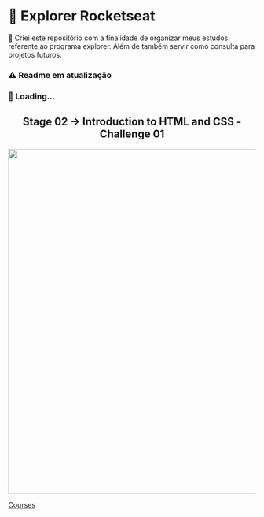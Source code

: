 # :rocket: Explorer Rocketseat

:pushpin: Criei este repositório com a finalidade de organizar meus estudos referente ao programa explorer. Além de também servir como consulta para projetos futuros.

### :warning: Readme em atualização

### :leaves: Loading...

<h2 align="center">Stage 02 -> Introduction to HTML and CSS - Challenge 01</h2>

<div align="center">
  <img src="https://user-images.githubusercontent.com/73083955/170885315-df008aca-0b05-4358-b9e7-468ff167b0a1.png" width="700px" />
</div>

[Courses](https://github.com/DioneDev/Rocketseat_Explorer_Program/blob/bef1e5c78c6d11b39d604885737af7ab0568476c/Stage-02%20-%20Introduction%20to%20HTML%20and%20CSS/Challenge%2001%20-%20Bug%20fixing/index.html)


<div align="center">
  <img />
</div>

